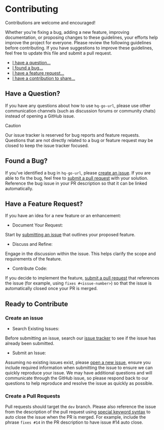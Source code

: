 # Contributing

Contributions are welcome and encouraged!

Whether you’re fixing a bug, adding a new feature, improving documentation, or proposing changes to these guidelines, your efforts help improve the project for everyone. Please review the following guidelines before contributing. If you have suggestions to improve these guidelines, feel free to update this file and submit a pull request.

* [I have a question...](#have-a-question)
* [I found a bug...](#found-a-bug)
* [I have a feature request...](#have-a-feature-request)
* [I have a contribution to share...](#ready-to-contribute)

## Have a Question?

If you have any questions about how to use `hq-go-url`, please use other communication channels (such as discussion forums or community chats) instead of opening a GitHub issue.

> [!CAUTION]
> Our issue tracker is reserved for bug reports and feature requests. Questions that are not directly related to a bug or feature request may be closed to keep the issue tracker focused.

## Found a Bug?

If you've identified a bug in `hq-go-url`, please [create an issue](#create-an-issue). If you are able to fix the bug, feel free to [submit a pull request](#create-a-pull-requests) with your solution. Reference the bug issue in your PR description so that it can be linked automatically.

## Have a Feature Request?

If you have an idea for a new feature or an enhancement:

- Document Your Request:

Start by [submitting an issue](#create-an-issue) that outlines your proposed feature.

- Discuss and Refine:

Engage in the discussion within the issue. This helps clarify the scope and requirements of the feature.

- Contribute Code:

If you decide to implement the feature, [submit a pull request](#create-a-pull-requests) that references the issue (for example, using `fixes #<issue-number>`) so that the issue is automatically closed once your PR is merged.

## Ready to Contribute

### Create an issue

- Search Existing Issues:

Before submitting an issue, search our [issue tracker](https://github.com/hueristiq/hq-go-url/issues) to see if the issue has already been submitted.

- Submit an Issue:

Assuming no existing issues exist, please [open a new issue](https://github.com/hueristiq/hq-go-url/issues/new), ensure you include required information when submitting the issue to ensure we can quickly reproduce your issue. We may have additional questions and will communicate through the GitHub issue, so please respond back to our questions to help reproduce and resolve the issue as quickly as possible.

### Create a Pull Requests

Pull requests should target the `dev` branch. Please also reference the issue from the description of the pull request using [special keyword syntax](https://help.github.com/articles/closing-issues-via-commit-messages/) to auto close the issue when the PR is merged. For example, include the phrase `fixes #14` in the PR description to have issue #14 auto close.
